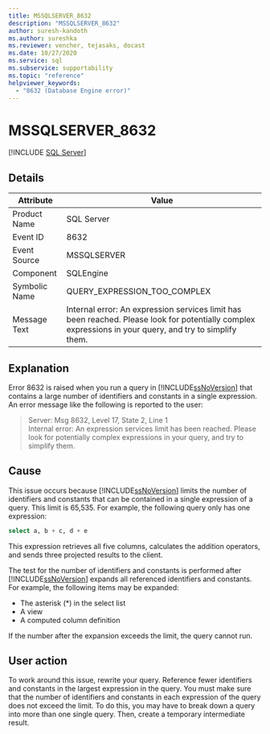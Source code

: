 ```yaml
---
title: MSSQLSERVER_8632
description: "MSSQLSERVER_8632"
author: suresh-kandoth
ms.author: sureshka
ms.reviewer: vencher, tejasaks, docast
ms.date: 10/27/2020
ms.service: sql
ms.subservice: supportability
ms.topic: "reference"
helpviewer_keywords:
  - "8632 (Database Engine error)"
---
```

# MSSQLSERVER_8632
 [!INCLUDE [SQL Server](../../includes/applies-to-version/sqlserver.md)]

## Details

|Attribute|Value|
|---|---|
|Product Name|SQL Server|
|Event ID|8632|
|Event Source|MSSQLSERVER|
|Component|SQLEngine|
|Symbolic Name|QUERY_EXPRESSION_TOO_COMPLEX|
|Message Text|Internal error: An expression services limit has been reached. Please look for potentially complex expressions in your query, and try to simplify them.|

## Explanation

Error 8632 is raised when you run a query in [!INCLUDE[ssNoVersion](../../includes/ssnoversion-md.md)] that contains a large number of identifiers and constants in a single expression. An error message like the following is reported to the user:

> Server: Msg 8632, Level 17, State 2, Line 1  
Internal error: An expression services limit has been reached. Please look for potentially complex expressions in your query, and try to simplify them.

## Cause

This issue occurs because [!INCLUDE[ssNoVersion](../../includes/ssnoversion-md.md)] limits the number of identifiers and constants that can be contained in a single expression of a query. This limit is 65,535. For example, the following query only has one expression:

```sql
select a, b + c, d + e
```

This expression retrieves all five columns, calculates the addition operators, and sends three projected results to the client.

The test for the number of identifiers and constants is performed after [!INCLUDE[ssNoVersion](../../includes/ssnoversion-md.md)] expands all referenced identifiers and constants. For example, the following items may be expanded:

- The asterisk (*) in the select list
- A view
- A computed column definition

If the number after the expansion exceeds the limit, the query cannot run.

## User action

To work around this issue, rewrite your query. Reference fewer identifiers and constants in the largest expression in the query. You must make sure that the number of identifiers and constants in each expression of the query does not exceed the limit. To do this, you may have to break down a query into more than one single query. Then, create a temporary intermediate result.

